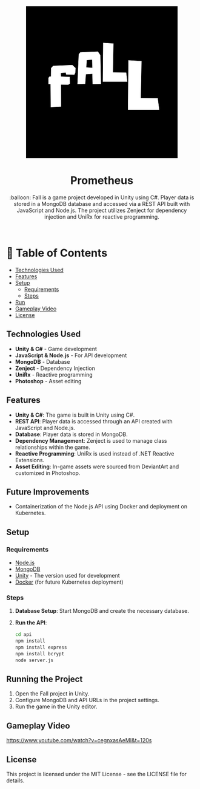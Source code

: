 <div align="center"> 

<img src="https://github.com/OzgeKocaoglu/Fall/blob/master/Fall/docs/fall%20banner.png" alt="logo" width="400" height="auto" />

<h1>Prometheus</h1>
  <p>
   :balloon: Fall is a game project developed in Unity using C#. Player data is stored in a MongoDB database and accessed via a REST API built with JavaScript and Node.js. The project utilizes Zenject for dependency injection and UniRx for reactive programming.
  </p>
</div>

<br />

<!-- Table of Contents -->
# :notebook_with_decorative_cover: Table of Contents

- [Technologies Used](#technologies-used)
- [Features](#features)
- [Setup](#setup)
   * [Requirements](#requirements)
   * [Steps](#steps)
- [Run](#running-the-Project)
- [Gameplay Video](#gameplay-video)
- [License](#license)


## Technologies Used
- **Unity & C#** - Game development
- **JavaScript & Node.js** - For API development
- **MongoDB** - Database
- **Zenject** - Dependency Injection
- **UniRx** - Reactive programming
- **Photoshop** - Asset editing

## Features

- **Unity & C#**: The game is built in Unity using C#.
- **REST API**: Player data is accessed through an API created with JavaScript and Node.js.
- **Database**: Player data is stored in MongoDB.
- **Dependency Management**: Zenject is used to manage class relationships within the game.
- **Reactive Programming**: UniRx is used instead of .NET Reactive Extensions.
- **Asset Editing**: In-game assets were sourced from DeviantArt and customized in Photoshop.

## Future Improvements

- Containerization of the Node.js API using Docker and deployment on Kubernetes.

## Setup

### Requirements

- [Node.js](https://nodejs.org/)
- [MongoDB](https://www.mongodb.com/)
- [Unity](https://unity.com/) - The version used for development
- [Docker](https://www.docker.com/) (for future Kubernetes deployment)

### Steps

1. **Database Setup**: Start MongoDB and create the necessary database.

2. **Run the API**:
   ```bash
   cd api
   npm install
   npm install express
   npm install bcrypt
   node server.js

   
## Running the Project

1. Open the Fall project in Unity.
2. Configure MongoDB and API URLs in the project settings.
3. Run the game in the Unity editor.

## Gameplay Video
https://www.youtube.com/watch?v=cegnxasAeMI&t=120s


## License
This project is licensed under the MIT License - see the LICENSE file for details.

